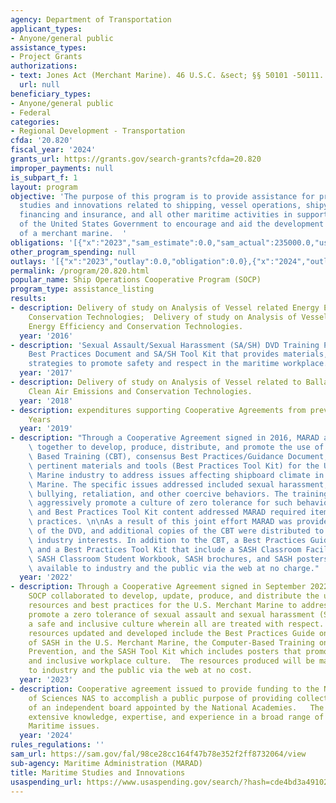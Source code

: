 ```yaml
---
agency: Department of Transportation
applicant_types:
- Anyone/general public
assistance_types:
- Project Grants
authorizations:
- text: Jones Act (Merchant Marine). 46 U.S.C. &sect; §§ 50101 -50111.
  url: null
beneficiary_types:
- Anyone/general public
- Federal
categories:
- Regional Development - Transportation
cfda: '20.820'
fiscal_year: '2024'
grants_url: https://grants.gov/search-grants?cfda=20.820
improper_payments: null
is_subpart_f: 1
layout: program
objective: 'The purpose of this program is to provide assistance for projects involving
  studies and innovations related to shipping, vessel operations, shipyards, maritime
  financing and insurance, and all other maritime activities in support of the policy
  of the United States Government to encourage and aid the development and maintenance
  of a merchant marine.  '
obligations: '[{"x":"2023","sam_estimate":0.0,"sam_actual":235000.0,"usa_spending_actual":0.0},{"x":"2024","sam_estimate":0.0,"sam_actual":57500.0,"usa_spending_actual":57500.0},{"x":"2025","sam_estimate":0.0,"sam_actual":60000.0,"usa_spending_actual":7500.0}]'
other_program_spending: null
outlays: '[{"x":"2023","outlay":0.0,"obligation":0.0},{"x":"2024","outlay":7229.02,"obligation":65000.0},{"x":"2025","outlay":0.0,"obligation":0.0}]'
permalink: /program/20.820.html
popular_name: Ship Operations Cooperative Program (SOCP)
program_type: assistance_listing
results:
- description: Delivery of study on Analysis of Vessel related Energy Efficiency and
    Conservation Technologies;  Delivery of study on Analysis of Vessel related to
    Energy Efficiency and Conservation Technologies.
  year: '2016'
- description: 'Sexual Assault/Sexual Harassment (SA/SH) DVD Training Product, SA/SH
    Best Practices Document and SA/SH Tool Kit that provides materials, tools and
    strategies to promote safety and respect in the maritime workplace. '
  year: '2017'
- description: Delivery of study on Analysis of Vessel related to Ballast Water Technology,
    Clean Air Emissions and Conservation Technologies.
  year: '2018'
- description: expenditures supporting Cooperative Agreements from previous Fiscal
    Years
  year: '2019'
- description: "Through a Cooperative Agreement signed in 2016, MARAD and SOCP worked\
    \ together to develop, produce, distribute, and promote the use of a Computer\
    \ Based Training (CBT), consensus Best Practices/Guidance Document, plus other\
    \ pertinent materials and tools (Best Practices Tool Kit) for the U.S. Merchant\
    \ Marine industry to address issues affecting shipboard climate in the U.S. Merchant\
    \ Marine. The specific issues addressed included sexual harassment, sexual assault,\
    \ bullying, retaliation, and other coercive behaviors. The training resources\
    \ aggressively promote a culture of zero tolerance for such behavior. The CBT\
    \ and Best Practices Tool Kit content addressed MARAD required items and best\
    \ practices. \n\nAs a result of this joint effort MARAD was provided with copies\
    \ of the DVD, and additional copies of the CBT were distributed to other maritime\
    \ industry interests. In addition to the CBT, a Best Practices Guidance Document,\
    \ and a Best Practices Tool Kit that include a SASH Classroom Facilitator Guide,\
    \ SASH Classroom Student Workbook, SASH brochures, and SASH posters were made\
    \ available to industry and the public via the web at no charge."
  year: '2022'
- description: Through a Cooperative Agreement signed in September 2022, MARAD and
    SOCP collaborated to develop, update, produce, and distribute the use of training
    resources and best practices for the U.S. Merchant Marine to address issues that
    promote a zero tolerance of sexual assault and sexual harassment (SASH) and promote
    a safe and inclusive culture wherein all are treated with respect.  The training
    resources updated and developed include the Best Practices Guide on Prevention
    of SASH in the U.S. Merchant Marine, the Computer-Based Training on Maritime SASH
    Prevention, and the SASH Tool Kit which includes posters that promote a respectful
    and inclusive workplace culture.  The resources produced will be made available
    to industry and the public via the web at no cost.
  year: '2023'
- description: Cooperative agreement issued to provide funding to the National Academies
    of Sciences NAS to accomplish a public purpose of providing collective expertise
    of an independent board appointed by the National Academies.   The members have
    extensive knowledge, expertise, and experience in a broad range of Marine and
    Maritime issues.
  year: '2024'
rules_regulations: ''
sam_url: https://sam.gov/fal/98ce28cc164f47b78e352f2ff8732064/view
sub-agency: Maritime Administration (MARAD)
title: Maritime Studies and Innovations
usaspending_url: https://www.usaspending.gov/search/?hash=cde4bd3a4910260163e2fc0009a14563
---
```


